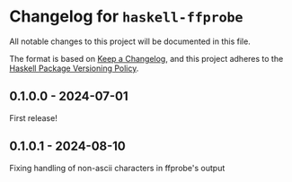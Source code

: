 # Changelog for `haskell-ffprobe`

All notable changes to this project will be documented in this file.

The format is based on [Keep a Changelog](https://keepachangelog.com/en/1.0.0/),
and this project adheres to the
[Haskell Package Versioning Policy](https://pvp.haskell.org/).

## 0.1.0.0 - 2024-07-01

First release!

## 0.1.0.1 - 2024-08-10

Fixing handling of non-ascii characters in ffprobe's output
